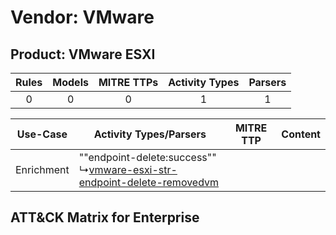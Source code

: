 Vendor: VMware
==============
Product: VMware ESXI
--------------------
| Rules | Models | MITRE TTPs | Activity Types | Parsers |
|:-----:|:------:|:----------:|:--------------:|:-------:|
|   0   |   0    |     0      |       1        |    1    |

|  Use-Case  | Activity Types/Parsers    | MITRE TTP | Content    |
|:----------:| ---- | --------- | ---- |
| Enrichment |  ""endpoint-delete:success""<br> ↳[vmware-esxi-str-endpoint-delete-removedvm](Ps/pC_vmwareesxistrendpointdeleteremovedvm.md)<br> |    | [](RM/r_m_vmware_vmware_esxi_Enrichment.md) |

ATT&CK Matrix for Enterprise
----------------------------
